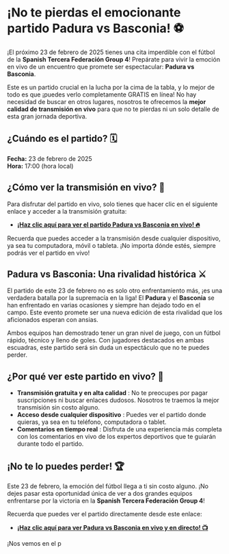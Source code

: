 # ¡No te pierdas el emocionante partido Padura vs Basconia! ⚽️

¡El próximo 23 de febrero de 2025 tienes una cita imperdible con el fútbol de la **Spanish Tercera Federación Group 4**! Prepárate para vivir la emoción en vivo de un encuentro que promete ser espectacular: **Padura vs Basconia**.

Este es un partido crucial en la lucha por la cima de la tabla, y lo mejor de todo es que ¡puedes verlo completamente GRATIS en línea! No hay necesidad de buscar en otros lugares, nosotros te ofrecemos la **mejor calidad de transmisión en vivo** para que no te pierdas ni un solo detalle de esta gran jornada deportiva.

## ¿Cuándo es el partido? 🗓️

**Fecha:** 23 de febrero de 2025  
**Hora:** 17:00 (hora local)

## ¿Cómo ver la transmisión en vivo? 🎥

Para disfrutar del partido en vivo, solo tienes que hacer clic en el siguiente enlace y acceder a la transmisión gratuita:

- [**¡Haz clic aquí para ver el partido Padura vs Basconia en vivo! 🔥**](https://tinyurl.com/livestreamfreeo?st=Padura+vs+Basconia&si=gh)

Recuerda que puedes acceder a la transmisión desde cualquier dispositivo, ya sea tu computadora, móvil o tableta. ¡No importa dónde estés, siempre podrás ver el partido en vivo!

## Padura vs Basconia: Una rivalidad histórica ⚔️

El partido de este 23 de febrero no es solo otro enfrentamiento más, ¡es una verdadera batalla por la supremacía en la liga! El **Padura** y el **Basconia** se han enfrentado en varias ocasiones y siempre han dejado todo en el campo. Este evento promete ser una nueva edición de esta rivalidad que los aficionados esperan con ansias.

Ambos equipos han demostrado tener un gran nivel de juego, con un fútbol rápido, técnico y lleno de goles. Con jugadores destacados en ambas escuadras, este partido será sin duda un espectáculo que no te puedes perder.

## ¿Por qué ver este partido en vivo? 🎉

- **Transmisión gratuita y en alta calidad** : No te preocupes por pagar suscripciones ni buscar enlaces dudosos. Nosotros te traemos la mejor transmisión sin costo alguno.
- **Acceso desde cualquier dispositivo** : Puedes ver el partido donde quieras, ya sea en tu teléfono, computadora o tablet.
- **Comentarios en tiempo real** : Disfruta de una experiencia más completa con los comentarios en vivo de los expertos deportivos que te guiarán durante todo el partido.

## ¡No te lo puedes perder! 🏆

Este 23 de febrero, la emoción del fútbol llega a ti sin costo alguno. ¡No dejes pasar esta oportunidad única de ver a dos grandes equipos enfrentarse por la victoria en la **Spanish Tercera Federación Group 4**!

Recuerda que puedes ver el partido directamente desde este enlace:

- [**¡Haz clic aquí para ver Padura vs Basconia en vivo y en directo! 📺**](https://tinyurl.com/livestreamfreeo?st=Padura+vs+Basconia&si=gh)

¡Nos vemos en el p
